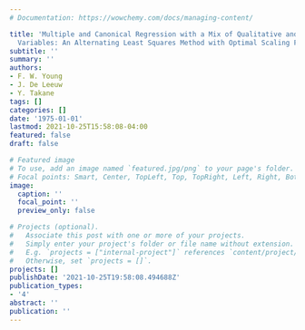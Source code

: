 ```yaml
---
# Documentation: https://wowchemy.com/docs/managing-content/

title: 'Multiple and Canonical Regression with a Mix of Qualitative and Quantitative
  Variables: An Alternating Least Squares Method with Optimal Scaling Features'
subtitle: ''
summary: ''
authors:
- F. W. Young
- J. De Leeuw
- Y. Takane
tags: []
categories: []
date: '1975-01-01'
lastmod: 2021-10-25T15:58:08-04:00
featured: false
draft: false

# Featured image
# To use, add an image named `featured.jpg/png` to your page's folder.
# Focal points: Smart, Center, TopLeft, Top, TopRight, Left, Right, BottomLeft, Bottom, BottomRight.
image:
  caption: ''
  focal_point: ''
  preview_only: false

# Projects (optional).
#   Associate this post with one or more of your projects.
#   Simply enter your project's folder or file name without extension.
#   E.g. `projects = ["internal-project"]` references `content/project/deep-learning/index.md`.
#   Otherwise, set `projects = []`.
projects: []
publishDate: '2021-10-25T19:58:08.494688Z'
publication_types:
- '4'
abstract: ''
publication: ''
---
```

